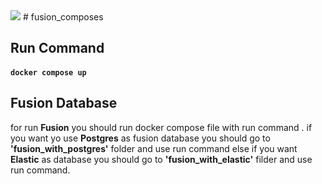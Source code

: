 <img src='https://assets.website-files.com/617b1b1f42c1da41aeae3413/61fab7ac390dfd2e58c0df3c_logo-white-orange.svg' />
# fusion_composes

## Run Command
#### <b>```docker compose up ```</b> 
## Fusion Database
for run <b>Fusion</b> you should run docker compose file with run command .
if you want yo use <b>Postgres</b> as fusion database you should go to <b>'fusion_with_postgres'</b> folder and use run command else if you want <b>Elastic</b> as database you should go to <b>'fusion_with_elastic'</b> filder and use run command.